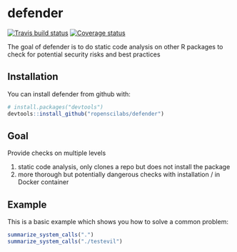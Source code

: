 # defender

[![Travis build status](https://travis-ci.org/ropenscilabs/defender.svg?branch=master)](https://travis-ci.org/ropenscilabs/defender)
[![Coverage status](https://img.shields.io/codecov/c/github/ropenscilabs/defender/master.svg)](https://codecov.io/github/ropenscilabs/defender?branch=master)

The goal of defender is to do static code analysis on other R packages to check for potential security risks and best practices

## Installation

You can install defender from github with:


``` r
# install.packages("devtools")
devtools::install_github("ropenscilabs/defender")
```

## Goal

Provide checks on multiple levels

1. static code analysis, only clones a repo but does not install the package
2. more thorough but potentially dangerous checks with installation / in Docker container

## Example

This is a basic example which shows you how to solve a common problem:

``` r
summarize_system_calls(".")
summarize_system_calls("./testevil")
```

